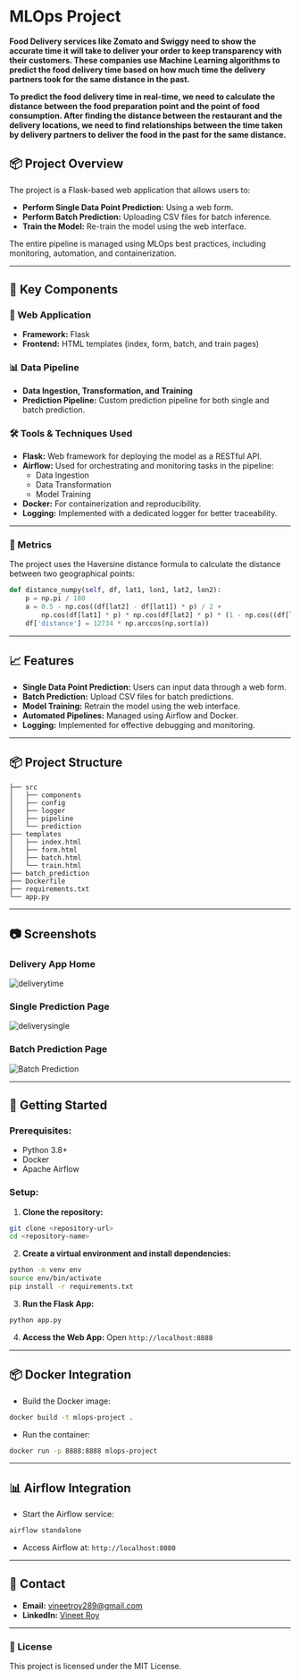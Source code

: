 # MLOps Project

**Food Delivery services like Zomato and Swiggy need to show the accurate time it will take to deliver your order to keep transparency with their customers. These companies use Machine Learning algorithms to predict the food delivery time based on how much time the delivery partners took for the same distance in the past.**

**To predict the food delivery time in real-time, we need to calculate the distance between the food preparation point and the point of food consumption. After finding the distance between the restaurant and the delivery locations, we need to find relationships between the time taken by delivery partners to deliver the food in the past for the same distance.**

## 📦 Project Overview
The project is a Flask-based web application that allows users to:
- **Perform Single Data Point Prediction:** Using a web form.
- **Perform Batch Prediction:** Uploading CSV files for batch inference.
- **Train the Model:** Re-train the model using the web interface.

The entire pipeline is managed using MLOps best practices, including monitoring, automation, and containerization.

---

## 📂 Key Components

### 📡 Web Application
- **Framework:** Flask
- **Frontend:** HTML templates (index, form, batch, and train pages)

### 📊 Data Pipeline
- **Data Ingestion, Transformation, and Training**
- **Prediction Pipeline:** Custom prediction pipeline for both single and batch prediction.

### 🛠️ Tools & Techniques Used
- **Flask:** Web framework for deploying the model as a RESTful API.
- **Airflow:** Used for orchestrating and monitoring tasks in the pipeline: 
  - Data Ingestion
  - Data Transformation
  - Model Training
- **Docker:** For containerization and reproducibility.
- **Logging:** Implemented with a dedicated logger for better traceability.

---

### 📏 Metrics
The project uses the Haversine distance formula to calculate the distance between two geographical points:
```python
def distance_numpy(self, df, lat1, lon1, lat2, lon2):
    p = np.pi / 180
    a = 0.5 - np.cos((df[lat2] - df[lat1]) * p) / 2 + 
        np.cos(df[lat1] * p) * np.cos(df[lat2] * p) * (1 - np.cos((df[lon2] - df[lon1]) * p)) / 2
    df['distance'] = 12734 * np.arccos(np.sort(a))
```

---

## 📈 Features
- **Single Data Point Prediction:** Users can input data through a web form.
- **Batch Prediction:** Upload CSV files for batch predictions.
- **Model Training:** Retrain the model using the web interface.
- **Automated Pipelines:** Managed using Airflow and Docker.
- **Logging:** Implemented for effective debugging and monitoring.

---

## 📦 Project Structure
```
├── src
│   ├── components
│   ├── config
│   ├── logger
│   ├── pipeline
│   └── prediction
├── templates
│   ├── index.html
│   ├── form.html
│   ├── batch.html
│   └── train.html
├── batch_prediction
├── Dockerfile
├── requirements.txt
└── app.py
```

---

## 📷 Screenshots
### Delivery App Home
![deliverytime](https://github.com/user-attachments/assets/174c9a02-9e11-4098-b596-3483478198fb)

### Single Prediction Page
![deliverysingle](https://github.com/user-attachments/assets/206b26b5-8137-4652-b22a-ef68bb0059dc)

### Batch Prediction Page
![Batch Prediction](https://github.com/user-attachments/assets/221e21eb-3052-40c5-af38-cf9e8300b1b2)

---

## 🚀 Getting Started

### Prerequisites:
- Python 3.8+
- Docker
- Apache Airflow

### Setup:
1. **Clone the repository:**
```bash
git clone <repository-url>
cd <repository-name>
```
2. **Create a virtual environment and install dependencies:**
```bash
python -m venv env
source env/bin/activate
pip install -r requirements.txt
```
3. **Run the Flask App:**
```bash
python app.py
```
4. **Access the Web App:** Open `http://localhost:8888`

---

## 📦 Docker Integration
- Build the Docker image:
```bash
docker build -t mlops-project .
```
- Run the container:
```bash
docker run -p 8888:8888 mlops-project
```

---

## 📊 Airflow Integration
- Start the Airflow service:
```bash
airflow standalone
```
- Access Airflow at: `http://localhost:8080`

---

## 📧 Contact
- **Email:** vineetroy289@gmail.com
- **LinkedIn:** [Vineet Roy](https://linkedin.com/in/vineet-roy-0370a61a9)

---

### 📜 License
This project is licensed under the MIT License.
